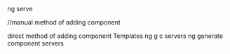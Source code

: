 ng serve

//manual method of adding component

direct method of adding component
Templates
ng g c servers
ng generate component servers



